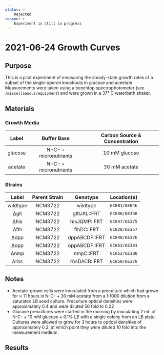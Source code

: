 ```yaml
---
status: >
    Rejected 
reason: >
    Experiment is still in progress 
---
```


# 2021-06-24 Growth Curves

## Purpose
This is a pilot experiment of measuring the steady-state growth rates of a 
subset of the single-operon knockouts in glucose and aceetate. Measurements 
were taken using a benchtop spectrophotometer (see `/miscellaenous/equipment`)
and were grown in a 37° C waterbath shaker.

## Materials

### Growth Media
| **Label** | **Buffer Base** | **Carbon Source & Concentration** |
|:--:|:--:|:--:|
| glucose | N-C- + micronutrients | 10 mM glucose |
| acetate | N-C- + micronutrients | 30 mM acetate |

### Strains 
| **Label** | **Parent Strain**|  **Genotype** | **Location(s)**|
|:--: | :--:| :--:| :--:|
|wildtype | NCM3722 | wildtype | `GC001/GE046` |
|∆glt | NCM3722 | gltIJKL::FRT | `GC030/GE358` |
|∆his | NCM3722 | hisJQMP::FRT | `GC047/GE375` | 
|∆flh | NCM3722 | flhDC::FRT | `GC028/GE357` |
|∆dpp | NCM3722 | dppABCDF::FRT | `GC048/GE376` |
|∆opp | NCM3722 | oppABCDF::FRT | `GC053/GE381` |
|∆nmp | NCM3722 | nmpC::FRT | `GC052/GE380` |
|∆rbs | NCM3722 | rbsDACB::FRT | `GC050/GE378` |


## Notes 
* Acetate-grown cells were inoculated from a preculture which had grown for ≈ 11 hours
 in N-C- + 30 mM acetate from a 1:1000 dilution from a saturated LB seed culture. Preculture
 optical densities were approximately 0.4 and were diluted 50 fold to 0.02 
* Glucose precultures were started in the morning by inoculating 2 mL of N-C- + 10 mM glucose + 0.1% LB with a single colony from an LB plate. Cultures were allowed to grow for 3 hours  to
optical densities of approximately 0.2, at which point they were diluted 10 fold 
into the measurement medium.

## Results